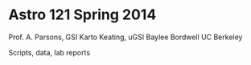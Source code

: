 Astro 121 Spring 2014
=====================

Prof. A. Parsons, GSI Karto Keating, uGSI Baylee Bordwell
UC Berkeley

Scripts, data, lab reports
